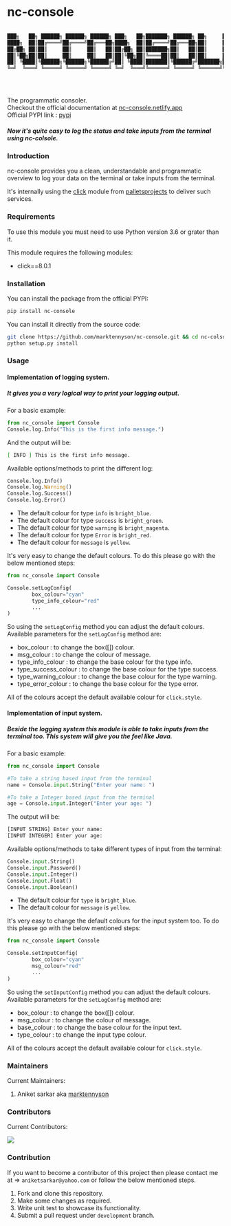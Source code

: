 # nc-console

 ```bash

███╗   ██╗ ██████╗ ██████╗ ██████╗ ███╗   ██╗███████╗ ██████╗ ██╗     ███████╗
████╗  ██║██╔════╝██╔════╝██╔═══██╗████╗  ██║██╔════╝██╔═══██╗██║     ██╔════╝
██╔██╗ ██║██║     ██║     ██║   ██║██╔██╗ ██║███████╗██║   ██║██║     █████╗  
██║╚██╗██║██║     ██║     ██║   ██║██║╚██╗██║╚════██║██║   ██║██║     ██╔══╝  
██║ ╚████║╚██████╗╚██████╗╚██████╔╝██║ ╚████║███████║╚██████╔╝███████╗███████╗
╚═╝  ╚═══╝ ╚═════╝ ╚═════╝ ╚═════╝ ╚═╝  ╚═══╝╚══════╝ ╚═════╝ ╚══════╝╚══════╝
                                                                              

                                             
```
 The programmatic consoler.  
 Checkout the official documentation at [nc-console.netlify.app](nc-console.netlify.app)  
 Official PYPI link : [pypi](https://pypi.org/project/nc-console)

##### Now it's quite easy to log the status and take inputs from the terminal using nc-colsole.

### Introduction

nc-console provides you a clean, understandable and programmatic overview to log your data on the terminal or take inputs from the terminal. 

It's internally using the [click](https://click.palletsprojects.com/en/8.0.x/) module from [palletsprojects](https://palletsprojects.com/) to deliver such services.

### Requirements

To use this module you must need to use Python version 3.6 or grater than it.

This module requires the following modules:
* click==8.0.1

### Installation

You can install the package from the official PYPI:
```bash
pip install nc-console
```
You can install it directly from the source code:
```bash
git clone https://github.com/marktennyson/nc-console.git && cd nc-colsole
python setup.py install
```

### Usage

#### Implementation of logging system.
##### It gives you a very logical way to print your logging output.

For a basic example:
```python
from nc_console import Console
Console.log.Info("This is the first info message.")
```
And the output will be:
```bash
[ INFO ] This is the first info message. 
```
Available options/methods to print the different log:
```python
Console.log.Info()
Console.log.Warning()
Console.log.Success()
Console.log.Error()
```
* The default colour for type `info` is `bright_blue`.
* The default colour for type `success` is `bright_green`.
* The default colour for type `warning` is `bright_magenta`.
* The default colour for type `Error` is `bright_red`.
* The default colour for `message` is `yellow`.

It's very easy to change the default colours. To do this please go with the below mentioned steps:
```python
from nc_console import Console

Console.setLogConfig(
        box_colour="cyan"
        type_info_colour="red"
        ...
)
```
So using the `setLogConfig` method you can adjust the default colours.
Available parameters for the `setLogConfig` method are:
* box_colour : to change the box([]) colour.
* msg_colour : to change the colour of message.
* type_info_colour : to change the base colour for the type info.
* type_success_colour : to change the base colour for the type success.
* type_warning_colour : to change the base colour for the type warning.
* type_error_colour : to change the base colour for the type error.

All of the colours accept the default available colour for `click.style`.

#### Implementation of input system.
##### Beside the logging system this module is able to take inputs from the terminal too. This system will give you the feel like Java.

For a basic example:
```python
from nc_console import Console

#To take a string based input from the terminal
name = Console.input.String("Enter your name: ")

#To take a Integer based input from the terminal
age = Console.input.Integer("Enter your age: ")
```
The output will be:
```bash
[INPUT STRING] Enter your name: 
[INPUT INTEGER] Enter your age:
```

Available options/methods to take different types of input from the terminal:
```python
Console.input.String()
Console.input.Password()
Console.input.Integer()
Console.input.Float()
Console.input.Boolean()
```

* The default colour for `type` is `bright_blue`.
* The default colour for `message` is `yellow`.

It's very easy to change the default colours for the input system too. To do this please go with the below mentioned steps:
```python
from nc_console import Console

Console.setInputConfig(
        box_colour="cyan"
        msg_colour="red"
        ...
)
```

So using the `setInputConfig` method you can adjust the default colours.
Available parameters for the `setLogConfig` method are:
* box_colour : to change the box([]) colour.
* msg_colour : to change the colour of message.
* base_colour : to change the base colour for the input text.
* type_colour : to change the input type colour.

All of the colours accept the default available colour for `click.style`.

### Maintainers
Current Maintainers:
1. Aniket sarkar aka [marktennyson](https://github.com/marktennyson)

### Contributors
Current Contributors:  

<a href="https://github.com/marktennyson/nc-console/graphs/contributors">
  <img src="https://contrib.rocks/image?repo=marktennyson/nc-console" />
</a>

### Contribution

If you want to become a contributor of this project then please contact me at => `aniketsarkar@yahoo.com` or follow the below mentioned steps.

1. Fork and clone this repository.
2. Make some changes as required.
3. Write unit test to showcase its functionality.
4. Submit a pull request under `development` branch.
